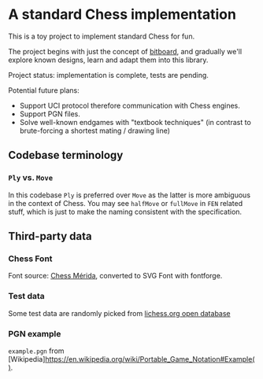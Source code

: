 # A standard Chess implementation

This is a toy project to implement standard Chess for fun.

The project begins with just the concept of [bitboard](https://en.wikipedia.org/wiki/Bitboard#Standard),
and gradually we'll explore known designs, learn and adapt them into this library.

Project status: implementation is complete, tests are pending.

Potential future plans:

- Support UCI protocol therefore communication with Chess engines.
- Support PGN files.
- Solve well-known endgames with "textbook techniques" (in contrast to brute-forcing a shortest mating / drawing line)


## Codebase terminology

### `Ply` vs. `Move`

In this codebase `Ply` is preferred over `Move` as the latter is more ambiguous in the context of Chess.
You may see `halfMove` or `fullMove` in `FEN` related stuff, which is just to make the naming
consistent with the specification.

## Third-party data

### Chess Font

Font source: [Chess Mérida](http://www.enpassant.dk/chess/fonteng.htm),
converted to SVG Font with fontforge.

### Test data

Some test data are randomly picked from [lichess.org open database](https://database.lichess.org/)

### PGN example

`example.pgn` from [Wikipedia]https://en.wikipedia.org/wiki/Portable_Game_Notation#Example().
